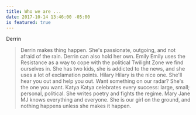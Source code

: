 ```yaml
---
title: Who we are ...
date: 2017-10-14 13:46:00 -05:00
is featured: true
---
```


Derrin
> Derrin makes thing happen. She's passionate, outgoing, and not afraid of the rain. Derrin can also hold her own.
Emily
> Emily uses the Resistance as a way to cope with the political Twilight Zone we find ourselves in. She has two kids, she is addicted to the news, and she uses a lot of exclamation points.
Hilary
> Hilary is the nice one. She'll hear you out and help you out. Want something on our radar? She's the one you want.
Katya
> Katya celebrates every success: large, small; personal, political. She writes poetry and fights the regime. 
Mary Jane
> MJ knows everything and everyone. She is our girl on the ground, and nothing happens unless she makes it happen.